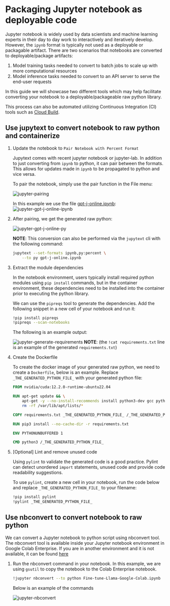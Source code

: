 # Packaging Jupyter notebook as deployable code

Jupyter notebook is widely used by data scientists and machine learning experts
in their day to day work to interactively and iteratively develop. However, the
`ipynb` format is typically not used as a deployable or packagable artifact.
There are two scenarios that notebooks are converted to deployable/package
artifacts:

1. Model training tasks needed to convert to batch jobs to scale up with more
   computational resources
1. Model inference tasks needed to convert to an API server to serve the
   end-user requests

In this guide we will showcase two different tools which may help facilitate
converting your notebook to a deployable/packageable raw python library.

This process can also be automated utilizing Continuous Integration (CI) tools
such as [Cloud Build](https://cloud.google.com/build/).

## Use jupytext to convert notebook to raw python and containerize

1. Update the notebook to `Pair Notebook with Percent Format`

   Jupytext comes with recent jupyter notebook or jupyter-lab. In addition to
   just converting from `ipynb` to python, it can pair between the formats. This
   allows for updates made in `ipynb` to be propagated to python and vice versa.

   To pair the notebook, simply use the pair function in the File menu:

   ![jupyter-pairing](images/jupyter-pairing.png)

   In this example we use the file
   [gpt-j-online.ipynb](https://github.com/GoogleCloudPlatform/ai-on-gke/blob/main/ray-on-gke/examples/notebooks/gpt-j-online.ipynb):![jupyter-gpt-j-online-ipynb](images/jupyter-gpt-j-online-ipynb.png)

1. After pairing, we get the generated raw python:

   ![jupyter-gpt-j-online-py](images/jupyter-gpt-j-online-py.png)

   **NOTE**: This conversion can also be performed via the `jupytext` cli with
   the following command:

   ```sh
   jupytext --set-formats ipynb,py:percent \
       --to py gpt-j-online.ipynb
   ```

1. Extract the module dependencies

   In the notebook environment, users typically install required python modules
   using `pip install` commands, but in the container environment, these
   dependencies need to be installed into the container prior to executing the
   python library.

   We can use the `pipreqs` tool to generate the dependencies. Add the following
   snippet in a new cell of your notebook and run it:

   ```sh
   !pip install pipreqs
   !pipreqs --scan-notebooks
   ```

   The following is an example output:

   ![jupyter-generate-requirements](images/jupyter-generate-requirements.png)
   **NOTE**: (the `!cat requirements.txt` line is an example of the generated
   `requirements.txt`)

1. Create the Dockerfile

   To create the docker image of your generated raw python, we need to create a
   `Dockerfile`, below is an example. Replace `_THE_GENERATED_PYTHON_FILE_` with
   your generated python file:

   ```Dockerfile
   FROM nvidia/cuda:12.2.0-runtime-ubuntu22.04

   RUN apt-get update && \
       apt-get -y --no-install-recommends install python3-dev gcc python3-pip git && \
       rm -rf /var/lib/apt/lists/*

   COPY requirements.txt _THE_GENERATED_PYTHON_FILE_ /_THE_GENERATED_PYTHON_FILE_

   RUN pip3 install --no-cache-dir -r requirements.txt

   ENV PYTHONUNBUFFERED 1

   CMD python3 /_THE_GENERATED_PYTHON_FILE_
   ```

1. [Optional] Lint and remove unused code

   Using `pylint` to validate the generated code is a good practice. Pylint can
   detect unordered `import` statements, unused code and provide code
   readability suggestions.

   To use `pylint`, create a new cell in your notebook, run the code below and
   replace `_THE_GENERATED_PYTHON_FILE_` to your filename:

   ```sh
   !pip install pylint
   !pylint _THE_GENERATED_PYTHON_FILE_
   ```

## Use nbconvert to convert notebook to raw python

We can convert a Jupyter notebook to python script using nbconvert tool.  
The nbconvert tool is available inside your Jupyter notebook environment in
Google Colab Enterprise. If you are in another environment and it is not
available, it can be found [here](https://pypi.org/project/nbconvert/)

1. Run the nbconvert command in your notebook. In this example, we are using
   `gsutil` to copy the notebook to the Colab Enterprise notebook.

   ```sh
   !jupyter nbconvert --to python Fine-tune-Llama-Google-Colab.ipynb
   ```

   Below is an example of the commands

   ![jupyter-nbconvert](images/jupyter-nbconvert.png)
